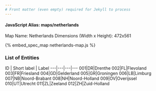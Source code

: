 ```yaml
---
# Front matter (even empty) required for Jekyll to process
---
```


#### JavaScript Alias: maps/netherlands

Map Name: Netherlands
Dimensions (Width x Height): 472x561



{% embed_spec_map netherlands-map.js %}

### List of Entities

ID | Short label | Label
---|---|---|---
001|DR|Drenthe
002|FL|Flevoland
003|FR|Friesland
004|GD|Gelderland
005|GR|Groningen
006|LB|Limburg
007|NB|Noord-Brabant
008|NH|Noord-Holland
009|OV|Overijssel
010|UT|Utrecht
011|ZL|Zeeland
012|ZH|Zuid-Holland

